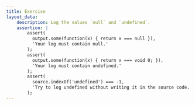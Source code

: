 ```yaml
---
title: Exercise
layout_data:
    description: Log the values `null` and `undefined`.
    assertion: |
        assert(
          output.some(function(x) { return x === null }),
          'Your log must contain null.'
        );
        assert(
          output.some(function(x) { return x === void 0; }),
          'Your log must contain undefined.'
        );
        assert(
          source.indexOf('undefined') === -1,
          'Try to log undefined without writing it in the source code.'
        );
---
```


